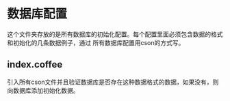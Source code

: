 # 数据库配置
这个文件夹存放的是所有数据库的初始化配置。每个配置里面必须包含数据的格式和初始化的几条数据例子，通过
所有数据库配置用cson的方式写。

## index.coffee
引入所有cson文件并且验证数据库是否存在这种数据格式的数据，如果没有，则向数据库添加初始化数据。
